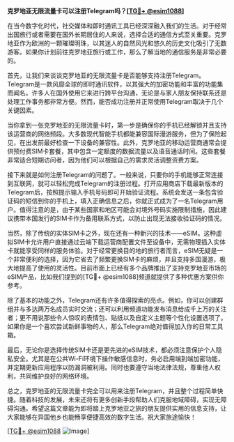 **克罗地亚无限流量卡可以注册Telegram吗？[[TG💪+ @esim1088](https://t.me/s/esim1088)]**

在当今数字化时代，社交媒体和即时通讯工具已经深深融入我们的生活。对于经常出国旅行或者需要在国外长期居住的人来说，选择合适的通信方式至关重要。克罗地亚作为欧洲的一颗璀璨明珠，以其迷人的自然风光和悠久的历史文化吸引了无数游客。如果你计划前往克罗地亚旅行或工作，那么了解当地的通信服务是非常必要的。

首先，让我们来谈谈克罗地亚的无限流量卡是否能够支持注册Telegram。Telegram是一款风靡全球的即时通讯软件，以其强大的加密功能和丰富的功能集而闻名。许多人在国外使用它来进行跨平台沟通，无论是与家人朋友保持联系还是处理工作事务都非常方便。然而，能否成功注册并正常使用Telegram取决于几个关键因素。

当你拿到一张克罗地亚的无限流量卡时，第一步是确保你的手机已经解锁并且支持该运营商的网络频段。大多数现代智能手机都能兼容国际漫游服务，但为了保险起见，在出发前最好检查一下设备的兼容性。此外，克罗地亚的移动运营商通常会提供预付费SIM卡套餐，其中包含一定额度的数据流量以及语音通话时间。这些套餐非常适合短期访问者，因为他们可以根据自己的需求灵活调整资费方案。

接下来就是如何注册Telegram的问题了。一般来说，只要你的手机能够正常连接到互联网，就可以轻松完成Telegram的注册过程。打开应用商店下载最新版本的Telegram后，按照提示输入手机号码即可开始验证流程。系统会发送一条包含验证码的短信到你的手机上，填入正确信息之后，你就正式成为了一名Telegram用户。值得注意的是，由于某些国家和地区可能会对境外号码实施限制措施，因此建议携带本国发行的SIM卡作为备用联系方式，以防止出现无法接收验证码的情况。

当然，除了传统的实体SIM卡之外，现在还有一种新兴的技术——eSIM。这种虚拟SIM卡允许用户直接通过云端下载运营商配置文件至设备中，无需物理插入实体卡就能享受同样的服务体验。对于经常更换目的地的旅行者而言，eSIM无疑是一个非常便利的选择，因为它省去了频繁更换SIM卡的麻烦，并且支持多国漫游，极大地提高了使用的灵活性。目前市面上已经有多个品牌推出了支持克罗地亚市场的eSIM产品，比如我们提到的[TG💪+ @esim1088]频道就提供了多种优惠方案供你参考。

除了基本的功能之外，Telegram还有许多值得探索的亮点。例如，你可以创建群组并与多达两万名成员实时交流；还可以利用频道功能发布消息给成千上万的关注者；更不用说那些令人惊叹的表情包、贴纸以及自定义主题等个性化设置选项了。如果你是一个喜欢尝试新鲜事物的人，那么Telegram绝对值得加入你的日常工具箱。

最后，无论你是选择传统SIM卡还是更先进的eSIM技术，都必须注意保护个人隐私安全。尤其是在公共Wi-Fi环境下操作敏感信息时，务必启用端到端加密功能，并定期更新应用程序以防漏洞被利用。同时也要遵守当地法律法规，尊重他人权利，共同维护良好的网络环境。

总之，克罗地亚的无限流量卡完全可以用来注册Telegram，并且整个过程简单快捷。随着科技的发展，未来还将有更多创新手段帮助人们克服地域障碍，实现无障碍沟通。希望这篇文章能为即将踏上克罗地亚之旅的朋友提供实用的信息支持，让大家能够在异国他乡也能畅享便捷高效的数字生活。祝大家旅途愉快！

[[TG💪+ @esim1088](https://t.me/s/esim1088) ![Image](https://i.postimg.cc/4NQfJmqS/Snipaste-2025-05-13-00-14-12.png)]